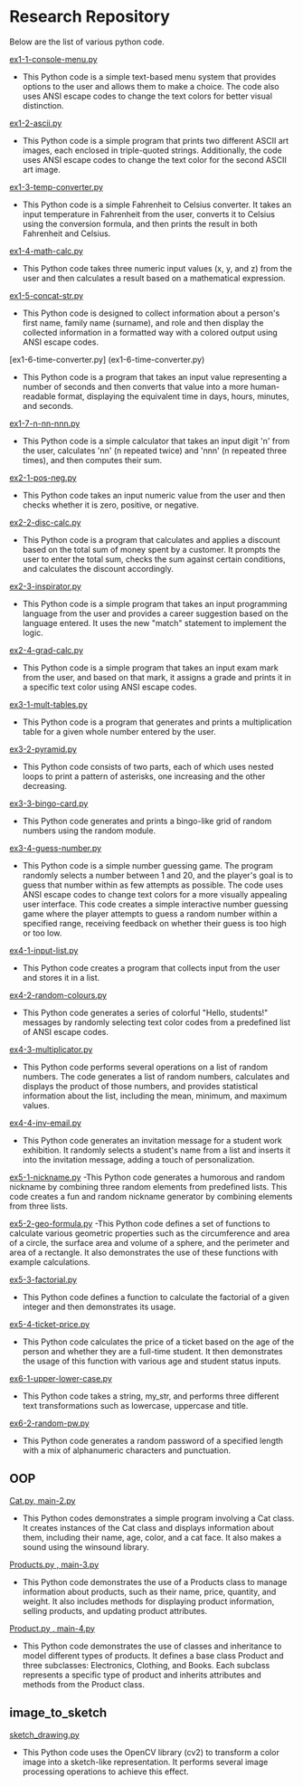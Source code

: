
# Research Repository


 Below are the list of various python code.


[ex1-1-console-menu.py](ex1-1-console-menu.py)
- This Python code is a simple text-based menu system that provides options to the user and allows them to make a choice. The code also uses ANSI escape codes to change the text colors for better visual distinction.

[ex1-2-ascii.py](ex1-2-ascii.py)
- This Python code is a simple program that prints two different ASCII art images, each enclosed in triple-quoted strings. Additionally, the code uses ANSI escape codes to change the text color for the second ASCII art image.

[ex1-3-temp-converter.py](ex1-3-temp-converter.py)
- This Python code is a simple Fahrenheit to Celsius converter. It takes an input temperature in Fahrenheit from the user, converts it to Celsius using the conversion formula, and then prints the result in both Fahrenheit and Celsius.

[ex1-4-math-calc.py](ex1-4-math-calc.py)
- This Python code takes three numeric input values (x, y, and z) from the user and then calculates a result based on a mathematical expression. 

[ex1-5-concat-str.py](ex1-5-concat-str.py)
- This Python code is designed to collect information about a person's first name, family name (surname), and role and then display the collected information in a formatted way with a colored output using ANSI escape codes.

[ex1-6-time-converter.py] (ex1-6-time-converter.py)
- This Python code is a program that takes an input value representing a number of seconds and then converts that value into a more human-readable format, displaying the equivalent time in days, hours, minutes, and seconds. 

[ex1-7-n-nn-nnn.py](ex1-6-time-converter.py)
- This Python code is a simple calculator that takes an input digit 'n' from the user, calculates 'nn' (n repeated twice) and 'nnn' (n repeated three times), and then computes their sum. 

[ex2-1-pos-neg.py](ex1-6-time-converter.py)
- This Python code takes an input numeric value from the user and then checks whether it is zero, positive, or negative. 

[ex2-2-disc-calc.py](ex2-2-disc-calc.py)
- This Python code is a program that calculates and applies a discount based on the total sum of money spent by a customer. It prompts the user to enter the total sum, checks the sum against certain conditions, and calculates the discount accordingly. 

[ex2-3-inspirator.py](ex2-3-inspirator.py)
- This Python code is a simple program that takes an input programming language from the user and provides a career suggestion based on the language entered. It uses the new "match" statement to implement the logic. 

[ex2-4-grad-calc.py](ex2-4-grad-calc.py)
- This Python code is a simple program that takes an input exam mark from the user, and based on that mark, it assigns a grade and prints it in a specific text color using ANSI escape codes.

[ex3-1-mult-tables.py](ex3-1-mult-tables.py)
- This Python code is a program that generates and prints a multiplication table for a given whole number entered by the user. 

[ex3-2-pyramid.py](ex3-2-pyramid.py)
- This Python code consists of two parts, each of which uses nested loops to print a pattern of asterisks, one increasing and the other decreasing.


[ex3-3-bingo-card.py](ex3-3-bingo-card.py)
- This Python code generates and prints a bingo-like grid of random numbers using the random module.

[ex3-4-guess-number.py](ex3-4-guess-number.py)
- This Python code is a simple number guessing game. The program randomly selects a number between 1 and 20, and the player's goal is to guess that number within as few attempts as possible. The code uses ANSI escape codes to change text colors for a more visually appealing user interface. This code creates a simple interactive number guessing game where the player attempts to guess a random number within a specified range, receiving feedback on whether their guess is too high or too low.


[ex4-1-input-list.py](ex4-1-input-list.py)
- This Python code creates a program that collects input from the user and stores it in a list. 

[ex4-2-random-colours.py](ex4-2-random-colours.py)
- This Python code generates a series of colorful "Hello, students!" messages by randomly selecting text color codes from a predefined list of ANSI escape codes.

[ex4-3-multiplicator.py](ex4-3-multiplicator.py)
- This Python code performs several operations on a list of random numbers. The code generates a list of random numbers, calculates and displays the product of those numbers, and provides statistical information about the list, including the mean, minimum, and maximum values.

[ex4-4-inv-email.py](ex4-4-inv-email.py)
- This Python code generates an invitation message for a student work exhibition. It randomly selects a student's name from a list and inserts it into the invitation message, adding a touch of personalization. 

[ex5-1-nickname.py](ex5-1-nickname.py)
-This Python code generates a humorous and random nickname by combining three random elements from predefined lists. 
This code creates a fun and random nickname generator by combining elements from three lists.

[ex5-2-geo-formula.py](ex5-2-geo-formula.py)
-This Python code defines a set of functions to calculate various geometric properties such as the circumference and area of a circle, the surface area and volume of a sphere, and the perimeter and area of a rectangle. It also demonstrates the use of these functions with example calculations. 

[ex5-3-factorial.py](ex5-3-factorial.py)
- This Python code defines a function to calculate the factorial of a given integer and then demonstrates its usage.

[ex5-4-ticket-price.py](ex5-4-ticket-price.py)
- This Python code calculates the price of a ticket based on the age of the person and whether they are a full-time student. It then demonstrates the usage of this function with various age and student status inputs. 

[ex6-1-upper-lower-case.py](ex6-1-upper-lower-case.py)
- This Python code takes a string, my_str, and performs three different text transformations such as lowercase, uppercase and title.

[ex6-2-random-pw.py](ex6-2-random-pw.py)
- This Python code generates a random password of a specified length with a mix of alphanumeric characters and punctuation.


## OOP

[Cat.py, main-2.py](main-2.py)
- This Python codes demonstrates a simple program involving a Cat class. It creates instances of the Cat class and displays information about them, including their name, age, color, and a cat face. It also makes a sound using the winsound library.

[Products.py , main-3.py](main-3.py) 
- This Python code demonstrates the use of a Products class to manage information about products, such as their name, price, quantity, and weight. It also includes methods for displaying product information, selling products, and updating product attributes. 

[Product.py , main-4.py](main-4.py)
- This Python code demonstrates the use of classes and inheritance to model different types of products. It defines a base class Product and three subclasses: Electronics, Clothing, and Books. Each subclass represents a specific type of product and inherits attributes and methods from the Product class.


## image_to_sketch

[sketch_drawing.py](sketch_drawing.py)

- This Python code uses the OpenCV library (cv2) to transform a color image into a sketch-like representation. It performs several image processing operations to achieve this effect. 